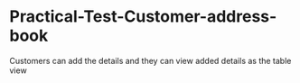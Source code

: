 # Practical-Test-Customer-address-book
Customers can add the details and they can view added details as the table view
